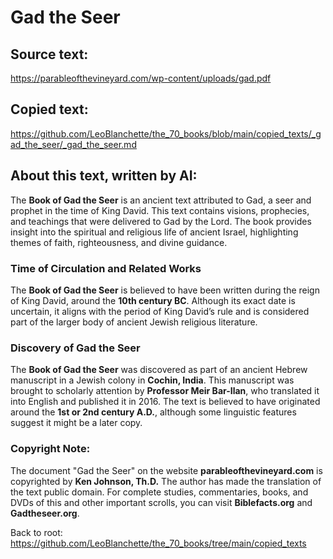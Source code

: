 # Gad the Seer

## Source text:

https://parableofthevineyard.com/wp-content/uploads/gad.pdf

## Copied text:

https://github.com/LeoBlanchette/the_70_books/blob/main/copied_texts/_gad_the_seer/_gad_the_seer.md

## About this text, written by AI:

The **Book of Gad the Seer** is an ancient text attributed to Gad, a seer and prophet in the time of King David. This text contains visions, prophecies, and teachings that were delivered to Gad by the Lord. The book provides insight into the spiritual and religious life of ancient Israel, highlighting themes of faith, righteousness, and divine guidance.

### Time of Circulation and Related Works

The **Book of Gad the Seer** is believed to have been written during the reign of King David, around the **10th century BC**. Although its exact date is uncertain, it aligns with the period of King David’s rule and is considered part of the larger body of ancient Jewish religious literature.

### Discovery of Gad the Seer

The **Book of Gad the Seer** was discovered as part of an ancient Hebrew manuscript in a Jewish colony in **Cochin, India**. This manuscript was brought to scholarly attention by **Professor Meir Bar-Ilan**, who translated it into English and published it in 2016. The text is believed to have originated around the **1st or 2nd century A.D.**, although some linguistic features suggest it might be a later copy.

### Copyright Note:

The document "Gad the Seer" on the website **parableofthevineyard.com** is copyrighted by **Ken Johnson, Th.D.** The author has made the translation of the text public domain. For complete studies, commentaries, books, and DVDs of this and other important scrolls, you can visit **Biblefacts.org** and **Gadtheseer.org**.

Back to root: https://github.com/LeoBlanchette/the_70_books/tree/main/copied_texts
